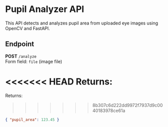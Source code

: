 # Pupil Analyzer API

This API detects and analyzes pupil area from uploaded eye images using OpenCV and FastAPI.

## Endpoint

**POST** `/analyze`  
Form field: `file` (image file)

<<<<<<< HEAD
Returns:  
=======
Returns:
>>>>>>> 8b307c6d222dd9972f7937d9c0040183978ce61a
```json
{ "pupil_area": 123.45 }
